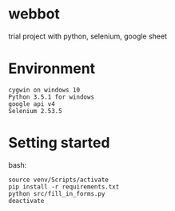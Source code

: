 # webbot
trial project with python, selenium, google sheet

# Environment

	cygwin on windows 10
	Python 3.5.1 for windows
	google api v4
	Selenium 2.53.5

# Setting started

bash:

	source venv/Scripts/activate
	pip install -r requirements.txt
	python src/fill_in_forms.py
	deactivate
